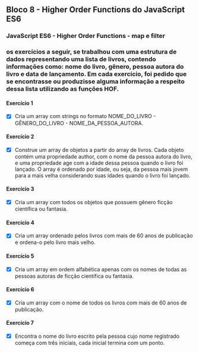 ## Bloco 8 - Higher Order Functions do JavaScript ES6
### JavaScript ES6 - Higher Order Functions - map e filter

### os exercícios a seguir, se trabalhou com uma estrutura de dados representando uma lista de livros, contendo informações como: nome do livro, gênero, pessoa autora do livro e data de lançamento. Em cada exercício, foi pedido que se encontrasse ou produzisse alguma informação a respeito dessa lista utilizando as funções HOF.

#### Exercício 1
- [x] Cria um array com strings no formato NOME_DO_LIVRO - GÊNERO_DO_LIVRO - NOME_DA_PESSOA_AUTORA.

#### Exercício 2
- [x] Construe um array de objetos a partir do array de livros. Cada objeto contém uma propriedade author, com o nome da pessoa autora do livro, e uma propriedade age com a idade dessa pessoa quando o livro foi lançado. 
O array é ordenado por idade, ou seja, da pessoa mais jovem para a mais velha considerando suas idades quando o livro foi lançado.

#### Exercício 3
- [x] Cria um array com todos os objetos que possuem gênero ficção científica ou fantasia.

#### Exercício 4
- [x] Cria um array ordenado pelos livros com mais de 60 anos de publicação e ordena-o pelo livro mais velho.

#### Exercício 5
- [x] Cria um array em ordem alfabética apenas com os nomes de todas as pessoas autoras de ficção científica ou fantasia.

#### Exercício 6
- [x] Cria um array com o nome de todos os livros com mais de 60 anos de publicação.

#### Exercício 7
- [x] Encontra o nome do livro escrito pela pessoa cujo nome registrado começa com três iniciais, cada inicial termina com um ponto.
